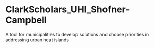 # ClarkScholars_UHI_Shofner-Campbell
A tool for municipalities to develop solutions and choose priorities in addressing urban heat islands
